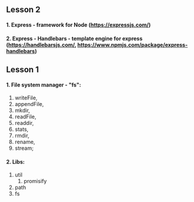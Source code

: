 ## Lesson 2
#### 1. Express - framework for Node (https://expressjs.com/)
#### 2. Express - Handlebars - template engine for express (https://handlebarsjs.com/, https://www.npmjs.com/package/express-handlebars) 

## Lesson 1
#### 1. File system manager - "fs":
   1. writeFile, 
   2. appendFile, 
   3. mkdir, 
   4. readFile, 
   5. readdir, 
   6. stats, 
   7. rmdir, 
   8. rename,
   9. stream;
#### 2. Libs:
   1. util
      1. promisify
   2. path
   3. fs
